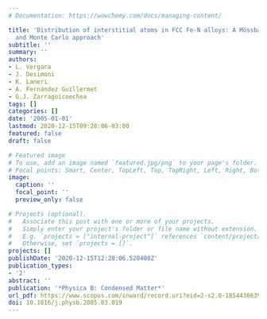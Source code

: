 ```yaml
---
# Documentation: https://wowchemy.com/docs/managing-content/

title: 'Distribution of interstitial atoms in FCC Fe-N alloys: A Mössbauer, thermodynamic
  and Monte Carlo approach'
subtitle: ''
summary: ''
authors:
- L. Vergara
- J. Desimoni
- K. Laneri
- A. Fernández Guillermet
- G.J. Zarragoicoechea
tags: []
categories: []
date: '2005-01-01'
lastmod: 2020-12-15T09:28:06-03:00
featured: false
draft: false

# Featured image
# To use, add an image named `featured.jpg/png` to your page's folder.
# Focal points: Smart, Center, TopLeft, Top, TopRight, Left, Right, BottomLeft, Bottom, BottomRight.
image:
  caption: ''
  focal_point: ''
  preview_only: false

# Projects (optional).
#   Associate this post with one or more of your projects.
#   Simply enter your project's folder or file name without extension.
#   E.g. `projects = ["internal-project"]` references `content/project/deep-learning/index.md`.
#   Otherwise, set `projects = []`.
projects: []
publishDate: '2020-12-15T12:28:06.520400Z'
publication_types:
- '2'
abstract: ''
publication: '*Physica B: Condensed Matter*'
url_pdf: https://www.scopus.com/inward/record.uri?eid=2-s2.0-18544366397&doi=10.1016%2fj.physb.2005.03.019&partnerID=40&md5=9bd24af275dbbc822db7eddf39642932
doi: 10.1016/j.physb.2005.03.019
---
```

